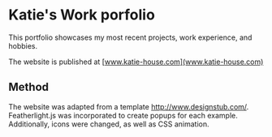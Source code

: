# Katie's Work porfolio
This portfolio showcases my most recent projects, work experience, and hobbies. 

The website is published at [www.katie-house.com](www.katie-house.com)

## Method
The website was adapted from a template http://www.designstub.com/. Featherlight.js was incorporated to create popups for each example. Additionally, icons were changed, as well as CSS animation. 
